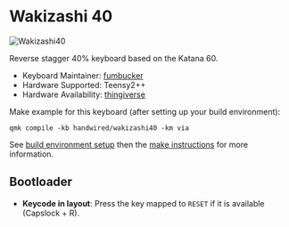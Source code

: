 # Wakizashi 40

![Wakizashi40](https://cdn.thingiverse.com/renders/51/50/81/13/a9/7078248666f70b422127c6662cf79563_preview_featured.jpg)

Reverse stagger 40% keyboard based on the Katana 60.

* Keyboard Maintainer: [fumbucker](https://github.com/xia0)
* Hardware Supported: Teensy2++
* Hardware Availability: [thingiverse](https://www.thingiverse.com/thing:3467930)

Make example for this keyboard (after setting up your build environment):

    qmk compile -kb handwired/wakizashi40 -km via

See [build environment setup](https://docs.qmk.fm/#/getting_started_build_tools) then the [make instructions](https://docs.qmk.fm/#/getting_started_make_guide) for more information.

## Bootloader

* **Keycode in layout**: Press the key mapped to `RESET` if it is available (Capslock + R).
